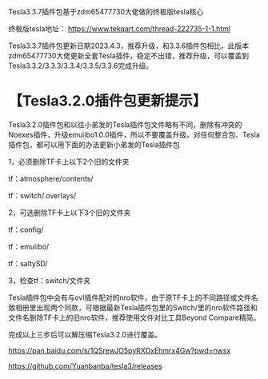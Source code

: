 Tesla3.3.7插件包基于zdm65477730大佬做的终极版tesla核心

终极版tesla地址： https://www.tekqart.com/thread-222735-1-1.html

Tesla3.3.7插件包更新日期2023.4.3，推荐升级，和3.3.6插件包相比，此版本zdm65477730大佬更新全套Tesla插件，稳定不出错，推荐升级，可以覆盖到Tesla3.3.2/3.3.3/3.3.4/3.3.5/3.3.6完成升级。

# 【Tesla3.2.0插件包更新提示】

Tesla3.2.0插件包和以往小弟发的Tesla插件包文件略有不同，删除有冲突的Noexes插件，升级emuiibo1.0.0插件，所以不要覆盖升级。对任何整合包、Tesla插件包，都可以用下面的办法更新小弟发的Tesla插件包

1，必须删除TF卡上以下2个旧的文件夹

tf：atmosphere/contents/

tf：switch/.overlays/

2，可选删除TF卡上以下3个旧的文件夹

tf：config/

tf：emuiibo/

tf：saltySD/

3，检查tf：switch/文件夹

Tesla插件包中会有与ovl插件配对的nro软件，由于原TF卡上的不同路径或文件名致相册里出现两个同款，可根据最新Tesla插件包里的Switch/里的nro软件路径和文件名删除TF卡上的旧nro软件，推荐使用文件对比工具Beyond Compare精简。

完成以上三步后可以解压缩Tesla3.2.0进行覆盖。

https://pan.baidu.com/s/1QSrewJO5pyRXDxEhmrx4Gw?pwd=nwsx

https://github.com/Yuanbanba/tesla3/releases

